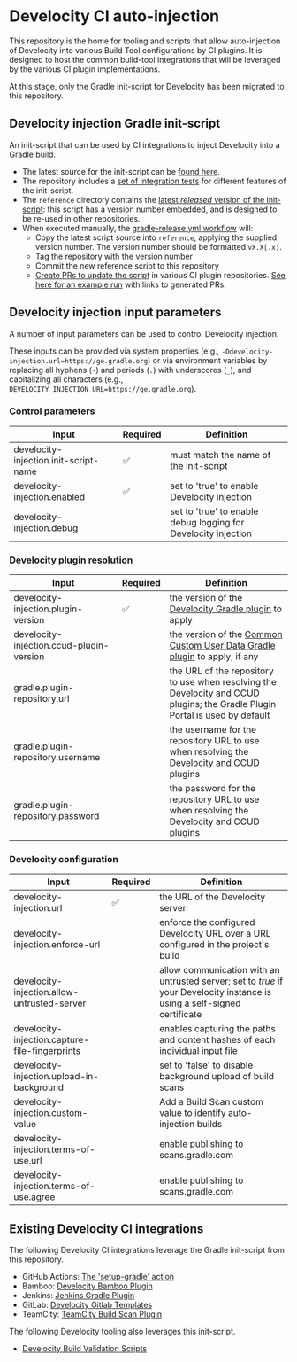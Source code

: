 # Develocity CI auto-injection

This repository is the home for tooling and scripts that allow auto-injection of Develocity into various Build Tool configurations by CI plugins.
It is designed to host the common build-tool integrations that will be leveraged by the various CI plugin implementations.

At this stage, only the Gradle init-script for Develocity has been migrated to this repository.

## Develocity injection Gradle init-script

An init-script that can be used by CI integrations to inject Develocity into a Gradle build.

- The latest source for the init-script can be [found here](https://github.com/gradle/develocity-ci-injection/blob/main/src/main/resources/develocity-injection.init.gradle).
- The repository includes a [set of integration tests](https://github.com/gradle/develocity-ci-injection/blob/main/src/test/groovy/com/gradle/TestDevelocityInjection.groovy) for different features of the init-script.
- The `reference` directory contains the [latest _released_ version of the init-script](https://github.com/gradle/develocity-ci-injection/blob/main/reference/develocity-injection.init.gradle): this script has a version number embedded, and is designed to be re-used in other repositories.
- When executed manually, the [gradle-release.yml workflow](https://github.com/gradle/develocity-ci-injection/actions/workflows/gradle-release.yml) will:
  - Copy the latest script source into `reference`, applying the supplied version number. The version number should be formatted `vX.X[.x]`.
  - Tag the repository with the version number
  - Commit the new reference script to this repository
  - [Create PRs to update the script](https://github.com/gradle/develocity-ci-injection/actions/runs/9102707566/workflow#L48-L57) in various CI plugin repositories. [See here for an example run](https://github.com/gradle/develocity-ci-injection/actions/runs/9102707566) with links to generated PRs.

## Develocity injection input parameters

A number of input parameters can be used to control Develocity injection.

These inputs can be provided via system properties (e.g., `-Ddevelocity-injection.url=https://ge.gradle.org`)
or via environment variables by replacing all hyphens (`-`) and periods (`.`) with underscores (`_`), and capitalizing all characters (e.g., `DEVELOCITY_INJECTION_URL=https://ge.gradle.org`).

### Control parameters

| Input                                 | Required           | Definition                                                     |
|---------------------------------------|--------------------|----------------------------------------------------------------|
| develocity-injection.init-script-name | :white_check_mark: | must match the name of the init-script                         |
| develocity-injection.enabled          | :white_check_mark: | set to 'true' to enable Develocity injection                   |
| develocity-injection.debug            |                    | set to 'true' to enable debug logging for Develocity injection |

### Develocity plugin resolution

| Input                                    | Required           | Definition                                                                                                                                   |
|------------------------------------------|--------------------|----------------------------------------------------------------------------------------------------------------------------------------------|
| develocity-injection.plugin-version      | :white_check_mark: | the version of the [Develocity Gradle plugin](https://docs.gradle.com/develocity/gradle-plugin/) to apply                                    |
| develocity-injection.ccud-plugin-version |                    | the version of the [Common Custom User Data Gradle plugin](https://github.com/gradle/common-custom-user-data-gradle-plugin) to apply, if any |
| gradle.plugin-repository.url             |                    | the URL of the repository to use when resolving the Develocity and CCUD plugins; the Gradle Plugin Portal is used by default                 |
| gradle.plugin-repository.username        |                    | the username for the repository URL to use when resolving the Develocity and CCUD plugins                                                    |
| gradle.plugin-repository.password        |                    | the password for the repository URL to use when resolving the Develocity and CCUD plugins                                                    |

### Develocity configuration

| Input                                          | Required           | Definition                                                                                                                 |
|------------------------------------------------|--------------------|----------------------------------------------------------------------------------------------------------------------------|
| develocity-injection.url                       | :white_check_mark: | the URL of the Develocity server                                                                                           |
| develocity-injection.enforce-url               |                    | enforce the configured Develocity URL over a URL configured in the project's build                                         |
| develocity-injection.allow-untrusted-server    |                    | allow communication with an untrusted server; set to _true_ if your Develocity instance is using a self-signed certificate |
| develocity-injection.capture-file-fingerprints |                    | enables capturing the paths and content hashes of each individual input file                                               |
| develocity-injection.upload-in-background      |                    | set to 'false' to disable background upload of build scans                                                                 |
| develocity-injection.custom-value              |                    | Add a Build Scan custom value to identify auto-injection builds                                                            |
| develocity-injection.terms-of-use.url          |                    | enable publishing to scans.gradle.com                                                                                      |
| develocity-injection.terms-of-use.agree        |                    | enable publishing to scans.gradle.com                                                                                      |

## Existing Develocity CI integrations

The following Develocity CI integrations leverage the Gradle init-script from this repository.

- GitHub Actions: [The 'setup-gradle' action](https://github.com/gradle/actions/tree/main/setup-gradle)
- Bamboo: [Develocity Bamboo Plugin](https://github.com/gradle/develocity-bamboo-plugin)
- Jenkins: [Jenkins Gradle Plugin](https://github.com/jenkinsci/gradle-plugin)
- GitLab: [Develocity Gitlab Templates](https://github.com/gradle/develocity-gitlab-templates)
- TeamCity: [TeamCity Build Scan Plugin](https://github.com/etiennestuder/teamcity-build-scan-plugin)

The following Develocity tooling also leverages this init-script.

- [Develocity Build Validation Scripts](https://github.com/gradle/develocity-build-validation-scripts)
